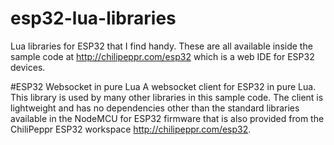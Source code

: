 # esp32-lua-libraries
Lua libraries for ESP32 that I find handy. These are all available inside the sample code at http://chilipeppr.com/esp32 which is a web IDE for ESP32 devices.

#ESP32 Websocket in pure Lua
A websocket client for ESP32 in pure Lua. This library is used by many other libraries in this sample code. The client is lightweight and has no dependencies 
other than the standard libraries available in the NodeMCU for ESP32 firmware that is also provided from the ChiliPeppr ESP32 workspace http://chilipeppr.com/esp32.

